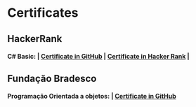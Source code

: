 # Certificates

## HackerRank

#### C# Basic: | [Certificate in GitHub](https://github.com/JeyJr/Certificates/blob/main/HackerRank/c_sharp_basic%20certificate.pdf) | [Certificate in Hacker Rank](https://www.hackerrank.com/certificates/e545f2bd4f98) |


## Fundação Bradesco

#### Programação Orientada a objetos: | [Certificate in GitHub](https://github.com/JeyJr/Certificates/blob/main/Bradesco/Programacao%20Orientada%20a%20objetos.pdf)

